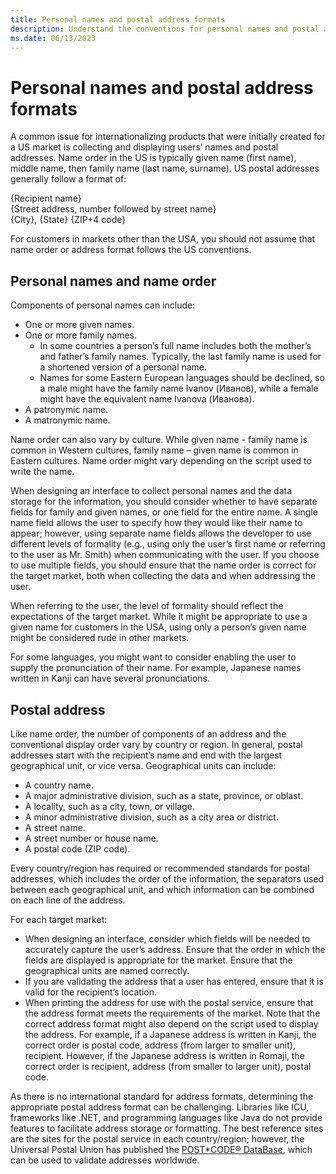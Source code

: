 ```yaml
---
title: Personal names and postal address formats
description: Understand the conventions for personal names and postal addresses for international markets.
ms.date: 06/13/2023
---
```


# Personal names and postal address formats

A common issue for internationalizing products that were initially created for a US market is collecting and displaying users’ names and postal addresses. Name order in the US is typically given name (first name), middle name, then family name (last name, surname). US postal addresses generally follow a format of:

{Recipient name}<br/>
{Street address, number followed by street name}<br/>
{City}, {State} {ZIP+4 code}

For customers in markets other than the USA, you should not assume that name order or address format follows the US conventions.

## Personal names and name order

Components of personal names can include:

- One or more given names.
- One or more family names.
  - In some countries a person’s full name includes both the mother’s and father’s family names. Typically, the last family name is used for a shortened version of a personal name.
  - Names for some Eastern European languages should be declined, so a male might have the family name Ivanov (Иванов), while a female might have the equivalent name Ivanova (Иванова).
- A patronymic name.
- A matronymic name.

Name order can also vary by culture. While given name - family name is common in Western cultures, family name – given name is common in Eastern cultures. Name order might vary depending on the script used to write the name.

When designing an interface to collect personal names and the data storage for the information, you should consider whether to have separate fields for family and given names, or one field for the entire name. A single name field allows the user to specify how they would like their name to appear; however, using separate name fields allows the developer to use different levels of formality (e.g., using only the user’s first name or referring to the user as Mr. Smith) when communicating with the user. If you choose to use multiple fields, you should ensure that the name order is correct for the target market, both when collecting the data and when addressing the user.

When referring to the user, the level of formality should reflect the expectations of the target market. While it might be appropriate to use a given name for customers in the USA, using only a person’s given name might be considered rude in other markets.

For some languages, you might want to consider enabling the user to supply the pronunciation of their name. For example, Japanese names written in Kanji can have several pronunciations.

## Postal address

Like name order, the number of components of an address and the conventional display order vary by country or region. In general, postal addresses start with the recipient’s name and end with the largest geographical unit, or vice versa. Geographical units can include:

- A country name.
- A major administrative division, such as a state, province, or oblast.
- A locality, such as a city, town, or village.
- A minor administrative division, such as a city area or district.
- A street name.
- A street number or house name.
- A postal code (ZIP code).

Every country/region has required or recommended standards for postal addresses, which includes the order of the information, the separators used between each geographical unit, and which information can be combined on each line of the address.

For each target market:

- When designing an interface, consider which fields will be needed to accurately capture the user’s address. Ensure that the order in which the fields are displayed is appropriate for the market. Ensure that the geographical units are named correctly.
- If you are validating the address that a user has entered, ensure that it is valid for the recipient’s location.
- When printing the address for use with the postal service, ensure that the address format meets the requirements of the market. Note that the correct address format might also depend on the script used to display the address. For example, if a Japanese address is written in Kanji, the correct order is postal code, address (from larger to smaller unit), recipient. However, if the Japanese address is written in Romaji, the correct order is recipient, address (from smaller to larger unit), postal code.

As there is no international standard for address formats, determining the appropriate postal address format can be challenging. Libraries like ICU, frameworks like .NET, and programming languages like Java do not provide features to facilitate address storage or formatting. The best reference sites are the sites for the postal service in each country/region; however, the Universal Postal Union has published the [POST*CODE® DataBase](https://www.upu.int/en/Postal-Solutions/Programmes-Services/Addressing-Solutions), which can be used to validate addresses worldwide.

